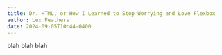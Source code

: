 ```yaml
---
title: Dr. HTML, or How I Learned to Stop Worrying and Love Flexbox
author: Lex Feathers
date: 2024-09-05T10:44-0400
---
```


blah blah blah